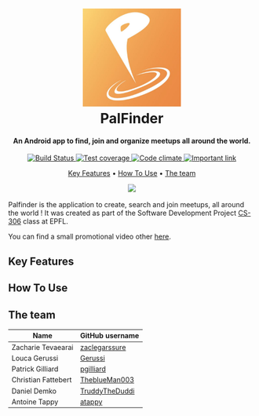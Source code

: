 <h1 align="center">
  <br>
  <a href="https://github.com/PalFinderTeam/palFinder"><img src="https://github.com/PalFinderTeam/palFinder/blob/beautyful-readme/icon.png" alt="PalFinder" width="200"></a>
  <br>
  PalFinder
  <br>
</h1>

<h4 align="center">An Android app to find, join and organize meetups all around the world.</h4>

<p align="center">
  <a href="https://cirrus-ci.com/github/PalFinderTeam/palFinder">
    <img src="https://api.cirrus-ci.com/github/PalFinderTeam/palFinder.svg"
         alt="Build Status">
  </a>
    
  <a href="https://codeclimate.com/github/PalFinderTeam/palFinder/test_coverage">
    <img src="https://api.codeclimate.com/v1/badges/0e8ea17fd683b9e3ff47/test_coverage"
         alt="Test coverage">
  </a>
    
  <a href="https://codeclimate.com/github/PalFinderTeam/palFinder/maintainability">
    <img src="https://api.codeclimate.com/v1/badges/0e8ea17fd683b9e3ff47/maintainability"
         alt="Code climate">
  </a>
    
  <a href="https://www.youtube.com/watch?v=dQw4w9WgXcQ">
    <img src="https://img.shields.io/badge/code%20coverage-101%25-brightgreen"
         alt="Important link">
  </a>
</p>

<p align="center">
  <a href="#key-features">Key Features</a> •
  <a href="#how-to-use">How To Use</a> •
  <a href="#the-team">The team</a>
</p>

<p align="center">
    <img src="https://cdn.discordapp.com/attachments/646635883193434118/981532313202610216/photo_2022-06-01_14-17-21_2.jpg" width="800" />
 </p>

Palfinder is the application to create, search and join meetups, all around the world !
It was created as part of the Software Development Project [CS-306](https://edu.epfl.ch/coursebook/en/software-development-project-CS-306-1)
class at EPFL.

You can find a small promotional video other [here](https://www.youtube.com/watch?v=bKBTz7Wq6eg).

## Key Features

## How To Use


## The team
| Name                |                                     GitHub username |
|---------------------|-----------------------------------------------------|
| Zacharie Tevaearai  | [zaclegarssure](https://github.com/zaclegarssure)   |
| Louca Gerussi       | [Gerussi](https://github.com/Gerussi)               |
| Patrick Gilliard    | [pgilliard](https://github.com/pgilliar)            |
| Christian Fattebert | [TheblueMan003](https://github.com/TheblueMan003)   |
| Daniel Demko        | [TruddyTheDuddi](https://github.com/TruddyTheDuddi) |
| Antoine Tappy       | [atappy](https://github.com/atappy)                 |
